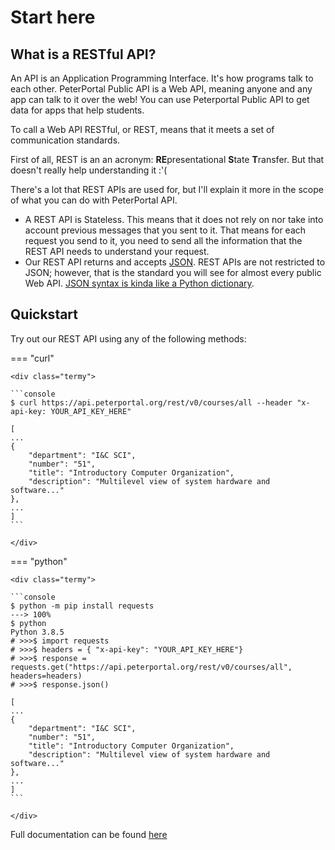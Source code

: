 # Start here

## What is a RESTful API?

An API is an Application Programming Interface. It's how programs talk to each other. PeterPortal Public API is a Web API, meaning anyone and any app can talk to it over the web! You can use Peterportal Public API to get data for apps that help students.

To call a Web API RESTful, or REST, means that it meets a set of communication standards.

First of all, REST is an an acronym: **RE**presentational **S**tate **T**ransfer. But that doesn't really help understanding it :'( 

There's a lot that REST APIs are used for, but I'll explain it more in the scope of what you can do with PeterPortal API.  

* A REST API is Stateless. This means that it does not rely on nor take into account previous messages that you sent to it. That means for each request you send to it, you need to send all the information that the REST API needs to understand your request.  
* Our REST API returns and accepts [JSON](https://www.w3schools.com/whatis/whatis_json.asp). REST APIs are not restricted to JSON; however, that is the standard you will see for almost every public Web API. [JSON syntax is kinda like a Python dictionary](https://www.w3schools.com/whatis/whatis_json.asp). 



## Quickstart

Try out our REST API using any of the following methods:


=== "curl"

    <div class="termy">

    ```console
    $ curl https://api.peterportal.org/rest/v0/courses/all --header "x-api-key: YOUR_API_KEY_HERE"

    [
    ...
    {
        "department": "I&C SCI",
        "number": "51",
        "title": "Introductory Computer Organization",
        "description": "Multilevel view of system hardware and software..."
    },
    ...
    ]
    ```
    
    </div>

=== "python"

    <div class="termy">

    ```console
    $ python -m pip install requests
    ---> 100%
    $ python 
    Python 3.8.5 
    # >>>$ import requests
    # >>>$ headers = { "x-api-key": "YOUR_API_KEY_HERE"}
    # >>>$ response = requests.get("https://api.peterportal.org/rest/v0/courses/all", headers=headers)
    # >>>$ response.json()

    [
    ...
    {
        "department": "I&C SCI",
        "number": "51",
        "title": "Introductory Computer Organization",
        "description": "Multilevel view of system hardware and software..."
    },
    ...
    ]
    ```

    </div>



Full documentation can be found [here](https://api.peterportal.org/docs/REST-API/endpoints/)

